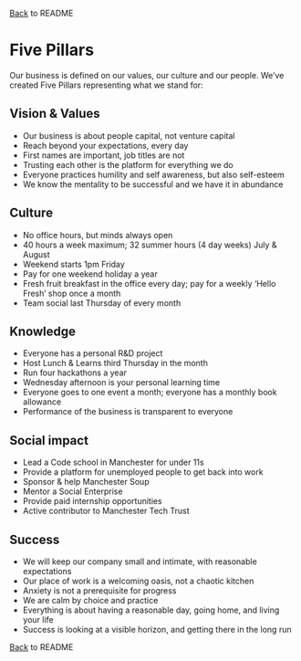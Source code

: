 [Back](../README.md) to README

# Five Pillars

Our business is defined on our values, our culture and our people. We’ve created Five Pillars representing what we stand for:

## Vision & Values

- Our business is about people capital, not venture capital
- Reach beyond your expectations, every day
- First names are important, job titles are not
- Trusting each other is the platform for everything we do
- Everyone practices humility and self awareness, but also self-esteem
- We know the mentality to be successful and we have it in abundance

## Culture

- No office hours, but minds always open
- 40 hours a week maximum; 32 summer hours (4 day weeks) July & August
- Weekend starts 1pm Friday
- Pay for one weekend holiday a year
- Fresh fruit breakfast in the office every day; pay for a weekly ‘Hello Fresh’ shop once a month
- Team social last Thursday of every month

## Knowledge

- Everyone has a personal R&D project
- Host Lunch & Learns third Thursday in the month
- Run four hackathons a year
- Wednesday afternoon is your personal learning time
- Everyone goes to one event a month; everyone has a monthly book allowance
- Performance of the business is transparent to everyone

## Social impact

- Lead a Code school in Manchester for under 11s
- Provide a platform for unemployed people to get back into work
- Sponsor & help Manchester Soup
- Mentor a Social Enterprise
- Provide paid internship opportunities
- Active contributor to Manchester Tech Trust

## Success

- We will keep our company small and intimate, with reasonable expectations
- Our place of work is a welcoming oasis, not a chaotic kitchen
- Anxiety is not a prerequisite for progress
- We are calm by choice and practice
- Everything is about having a reasonable day, going home, and living your life
- Success is looking at a visible horizon, and getting there in the long run


[Back](../README.md) to README
